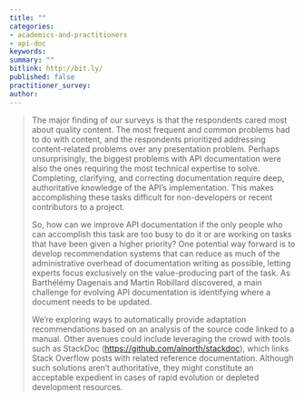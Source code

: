 ```yaml
---
title: ""
categories:
- academics-and-practitioners
- api-doc
keywords:
summary: ""
bitlink: http://bit.ly/
published: false
practitioner_survey:
author:
---
```




> The major finding of our surveys is that the respondents cared most about quality content. The most frequent and common problems had to do with content, and the respondents prioritized addressing content-related problems over any presentation problem. Perhaps unsurprisingly, the biggest problems with API documentation were also the ones requiring the most technical expertise to solve. Completing, clarifying, and correcting documentation require deep, authoritative knowledge of the API’s implementation. This makes accomplishing these tasks difficult for non-developers or recent contributors to a project.  
>
> So, how can we improve API documentation if the only people who can accomplish this task are too busy to do it or are working on tasks that have been given a higher priority? One potential way forward is to develop recommendation systems that can reduce as much of the administrative overhead of documentation writing as possible, letting experts focus exclusively on the value-producing part of the task. As Barthélémy Dagenais and Martin Robillard discovered, a main challenge for evolving API documentation is identifying where a document needs to be updated.
>
> We’re exploring ways to automatically provide adaptation recommendations based on an analysis of the source code linked to a manual. Other avenues could include leveraging the crowd with tools such as StackDoc (https://github.com/alnorth/stackdoc), which links Stack Overflow posts with related reference documentation. Although such solutions aren’t authoritative, they might constitute an acceptable expedient in cases of rapid evolution or depleted development resources.

